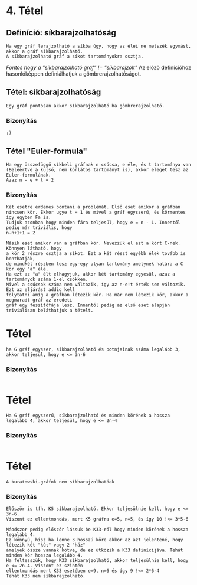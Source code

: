 # 4. Tétel

## Definíció: síkbarajzolhatóság
```
Ha egy gráf lerajzolható a síkba úgy, hogy az élei ne metszék egymást, akkor a gráf síkbarajzolható.
A síkbarajzolható gráf a síkot tartományokra osztja.
```
*Fontos hogy a "síkbarajzolható gráf" != "síkbarajzolt"*
Az előző definícióhoz hasonlóképpen definiálhatjuk a gömbrerajzolhatóságot.
## Tétel: síkbarajzolhatóság
```
Egy gráf pontosan akkor síkbarajzolható ha gömbrerajzolható.
```
### Bizonyítás
```
:)
```
## Tétel "Euler-formula"
```
Ha egy összefüggő síkbeli gráfnak n csúcsa, e éle, és t tartománya van
(Beleértve a külső, nem körlátos tartományt is), akkor eleget tesz az Euler-formulának.
Azaz n - e + t = 2
```
### Bizonyítás
```
Két esetre érdemes bontani a problémát. Első eset amikor a gráfban
nincsen kör. Ekkor ugye t = 1 és mivel a gráf egyszerű, és körmentes így egyben Fa is.
Tudjuk azonban hogy minden fára teljesül, hogy e = n - 1. Innentől pedig már triviális, hogy
n-n+1+1 = 2
```
```
Másik eset amikor van a gráfban kör. Nevezzük el ezt a kört C-nek. Könnyen látható, hogy
a kör 2 részre osztja a síkot. Ezt a két részt egyébb élek tovább is bonthatják,
de mindkét részben lesz egy-egy olyan tartomány amelynek határa a C kör egy "a" éle.
Ha ezt az "a" élt elhagyjuk, akkor két tartomány egyesül, azaz a tartományok száma 1-el csökken.
Mivel a csúcsok száma nem változik, így az n-e!t érték sem változik. Ezt az eljárást addig kell
folytatni amíg a gráfban létezik kör. Ha már nem létezik kör, akkor a megmaradt gráf az eredeti
gráf egy feszítőfája lesz. Innentől pedig az első eset alapján triviálisan beláthatjuk a tételt.
```

# Tétel
```
ha G gráf egyszer, síkbarajzolható és potnjainak száma legalább 3, akkor teljesül, hogy e <= 3n-6
```
### Bizonyítás
```
```
# Tétel
```
Ha G gráf egyszerű, síkbarajzolható és minden körének a hossza legalább 4, akkor teljesül, hogy e <= 2n-4
```
### Bizonyítás
```
```
# Tétel
```
A kuratowski-gráfok nem síkbarajzolhatóak
```
### Bizonyítás
```
Először is tfh. K5 síkbarajzolható. Ekkor teljesülnie kell, hogy e <= 3n-6.
Viszont ez ellentmondás, mert K5 gráfra e=5, n=5, és így 10 !<= 3*5-6
```
```
Máodszor pedig először lássuk be K33-ról hogy minden körének a hossza legalább 4.
Ez könnyű, hisz ha lenne 3 hosszú köre akkor az azt jelentené, hogy létezik két "kút" vagy 2 "ház"
amelyek össze vannak kötve, de ez ütközik a K33 definícijáva. Tehát minden kör hossza legalább 4.
Ha feltesszük, hogy K33 síkbarajzolható, akkor teljesülnie kell, hogy e <= 2n-4. Viszont ez szintén
ellentmondás mert K33 esetében e=9, n=6 és így 9 !<= 2*6-4
Tehát K33 nem síkbarajzolható.
```




